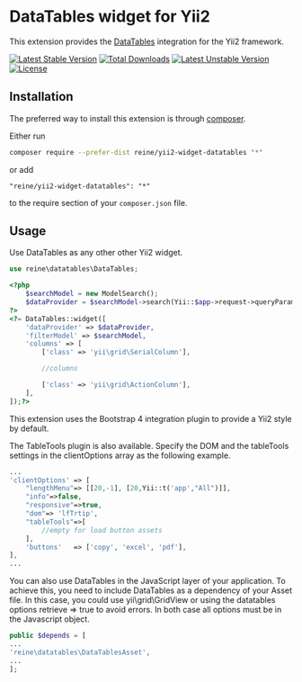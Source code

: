 DataTables widget for Yii2
===========================
This extension provides the [DataTables](https://github.com/DataTables/DataTables) integration for the Yii2 framework.

[![Latest Stable Version](https://poser.pugx.org/reine/yii2-widget-datatables/v/stable)](https://packagist.org/packages/reine/yii2-widget-datatables) [![Total Downloads](https://poser.pugx.org/reine/yii2-widget-datatables/downloads)](https://packagist.org/packages/reine/yii2-widget-datatables) [![Latest Unstable Version](https://poser.pugx.org/reine/yii2-widget-datatables/v/unstable)](https://packagist.org/packages/reine/yii2-widget-datatables) [![License](https://poser.pugx.org/reine/yii2-widget-datatables/license)](https://packagist.org/packages/reine/yii2-widget-datatables)

Installation
------------

The preferred way to install this extension is through [composer](http://getcomposer.org/download/).

Either run

```bash
composer require --prefer-dist reine/yii2-widget-datatables "*"
```

or add

```
"reine/yii2-widget-datatables": "*"
```

to the require section of your `composer.json` file.

Usage
-----
Use DataTables as any other other Yii2 widget.

```php
use reine\datatables\DataTables;
```

```php
<?php
    $searchModel = new ModelSearch();
    $dataProvider = $searchModel->search(Yii::$app->request->queryParams);
?>
<?= DataTables::widget([
    'dataProvider' => $dataProvider,
    'filterModel' => $searchModel,
    'columns' => [
        ['class' => 'yii\grid\SerialColumn'],

        //columns

        ['class' => 'yii\grid\ActionColumn'],
    ],
]);?>
```
This extension uses the Bootstrap 4 integration plugin to provide a Yii2 style by default.

The TableTools plugin is also available. Specify the DOM and the tableTools settings in the clientOptions array as the following example.

```php
...
'clientOptions' => [
    "lengthMenu"=> [[20,-1], [20,Yii::t('app',"All")]],
    "info"=>false,
    "responsive"=>true, 
    "dom"=> 'lfTrtip',
    "tableTools"=>[
        //empty for load button assets
    ],
    'buttons'   => ['copy', 'excel', 'pdf'],
],
...
```

You can also use DataTables in the JavaScript layer of your application. To achieve this, you need to include DataTables as a dependency of your Asset file. In this case, you could use yii\grid\GridView or using the datatables options retrieve => true to avoid errors. In both case all options must be in the Javascript object.

```php
public $depends = [
...
'reine\datatables\DataTablesAsset',
...
];
```

